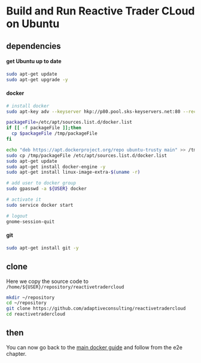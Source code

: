 # Build and Run Reactive Trader CLoud on Ubuntu 

## dependencies

#### get Ubuntu up to date

```bash
sudo apt-get update 
sudo apt-get upgrade -y 
```

#### docker

```bash
# install docker
sudo apt-key adv --keyserver hkp://p80.pool.sks-keyservers.net:80 --recv-keys 58118E89F3A912897C070ADBF76221572C52609D

packageFile=/etc/apt/sources.list.d/docker.list
if [[ -f packageFile ]];then
  cp $packageFile /tmp/packageFile
fi

echo "deb https://apt.dockerproject.org/repo ubuntu-trusty main" >> /tmp/packageFile
sudo cp /tmp/packageFile /etc/apt/sources.list.d/docker.list 
sudo apt-get update
sudo apt-get install docker-engine -y
sudo apt-get install linux-image-extra-$(uname -r)

# add user to docker group
sudo gpasswd -a ${USER} docker

# activate it
sudo service docker start

# logout
gnome-session-quit
```

#### git

```bash
sudo apt-get install git -y
```

## clone

Here we copy the source code to `/home/${USER}/repository/reactivetradercloud`

```bash
mkdir ~/repository
cd ~/repository
git clone https://github.com/adaptiveconsulting/reactivetradercloud
cd reactivetradercloud
```

## then

You can now go back to the [main docker guide](docker-setup.md#end-to-end) and follow from the e2e chapter.

